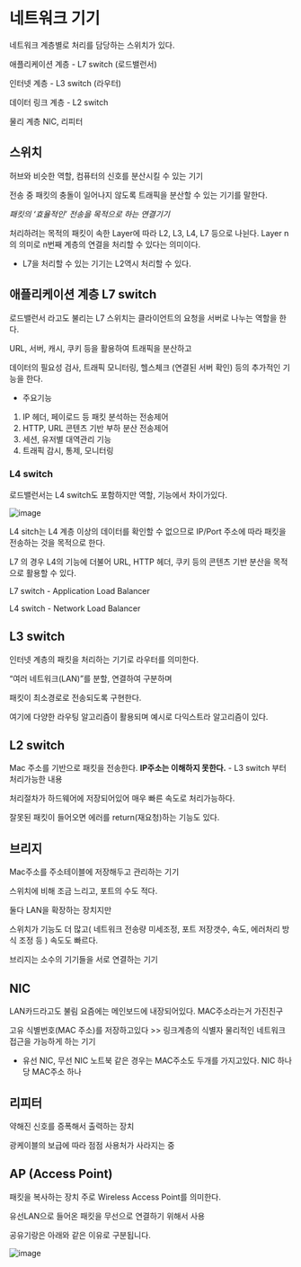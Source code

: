 # 네트워크 기기

네트워크 계층별로 처리를 담당하는 스위치가 있다.

애플리케이션 계층 - L7 switch (로드밸런서)

인터넷 계층 - L3 switch (라우터)

데이터 링크 계층 - L2 switch

물리 계층 NIC, 리피터

## 스위치

허브와 비슷한 역할, 컴퓨터의 신호를 분산시킬 수 있는 기기

전송 중 패킷의 충돌이 일어나지 않도록 트래픽을 분산할 수 있는 기기를 말한다.

*패킷의 ‘효율적인’ 전송을 목적으로 하는 연결기기*

처리하려는 목적의 패킷이 속한 Layer에 따라 L2, L3, L4, L7 등으로 나뉜다. Layer n의 의미로 n번째 계층의 연결을 처리할 수 있다는 의미이다.

- L7을 처리할 수 있는 기기는 L2역시 처리할 수 있다.

## 애플리케이션 계층 L7 switch

로드밸런서 라고도 불리는 L7 스위치는 클라이언트의 요청을 서버로 나누는 역할을 한다.

URL, 서버, 캐시, 쿠키 등을 활용하여 트래픽을 분산하고

데이터의 필요성 검사, 트래픽 모니터링, 헬스체크 (연결된 서버 확인) 등의 추가적인 기능을 한다.

- 주요기능
1. IP 헤더, 페이로드 등 패킷 분석하는 전송제어
2. HTTP, URL 콘텐츠 기반 부하 분산 전송제어
3. 세션, 유저별 대역관리 기능
4. 트래픽 감시, 통제, 모니터링

### L4 switch

로드밸런서는 L4 switch도 포함하지만 역할, 기능에서 차이가있다.

![image](https://github.com/cJinu/CS/assets/104177326/aa0fd0fc-2635-4a0a-b1c1-607fcf7b0a93)

L4 sitch는 L4 계층 이상의 데이터를 확인할 수 없으므로 IP/Port 주소에 따라 패킷을 전송하는 것을 목적으로 한다.

L7 의 경우 L4의 기능에 더불어 URL, HTTP 헤더, 쿠키 등의 콘텐츠 기반 분산을 목적으로 활용할 수 있다.

L7 switch - Application Load Balancer

L4 switch - Network Load Balancer

## L3 switch

인터넷 계층의 패킷을 처리하는 기기로 라우터를 의미한다.

“여러 네트워크(LAN)”를 분할, 연결하여 구분하며

패킷이 최소경로로 전송되도록 구현한다. 

여기에 다양한 라우팅 알고리즘이 활용되며 예시로 다익스트라 알고리즘이 있다.

## L2 switch

Mac 주소를 기반으로 패킷을 전송한다. **IP주소는 이해하지 못한다.** - L3 switch 부터 처리가능한 내용

처리절차가 하드웨어에 저장되어있어 매우 빠른 속도로 처리가능하다.

잘못된 패킷이 들어오면 에러를 return(재요청)하는 기능도 있다.

## 브리지

Mac주소를 주소테이블에 저장해두고 관리하는 기기

스위치에 비해 조금 느리고, 포트의 수도 적다.

둘다 LAN을 확장하는 장치지만

스위치가 기능도 더 많고( 네트워크 전송량 미세조정, 포트 저장갯수, 속도, 에러처리 방식 조정 등 )
속도도 빠르다.

브리지는 소수의 기기들을 서로 연결하는 기기

## NIC

LAN카드라고도 불림 요즘에는 메인보드에 내장되어있다. MAC주소라는거 가진친구

고유 식별번호(MAC 주소)를 저장하고있다 >> 링크계층의 식별자
물리적인 네트워크 접근을 가능하게 하는 기기

- 유선 NIC, 무선 NIC 노트북 같은 경우는 MAC주소도 두개를 가지고있다. 
NIC 하나 당 MAC주소 하나

## 리피터

약해진 신호를 증폭해서 출력하는 장치

광케이블의 보급에 따라 점점 사용처가 사라지는 중

## AP (Access Point)

패킷을 복사하는 장치 주로 Wireless Access Point를 의미한다.

유선LAN으로 들어온 패킷을 무선으로 연결하기 위해서 사용

공유기랑은 아래와 같은 이유로 구분됩니다.

![image](https://github.com/cJinu/CS/assets/104177326/a71a702f-3ef6-48bd-b5ae-a86621d31790)
